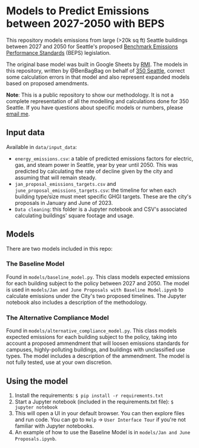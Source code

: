 # Models to Predict Emissions between 2027-2050 with BEPS

This repository models emissions from large (>20k sq ft) Seattle buildings between 2027 and 2050 for Seattle's proposed [Benchmark Emissions Performance Standards](https://www.seattle.gov/environment/climate-change/buildings-and-energy/building-performance-standards) (BEPS) legislation.

The original base model was built in Google Sheets by [RMI](https://rmi.org/). The models in this repository, written by @BenBagBag on behalf of [350 Seattle](https://350seattle.org/), correct some calculation errors in that model and also represent expanded models based on proposed amendments. 

**Note**: This is a public repository to show our methodology. It is not a complete representation of all the modelling and calculations done for 350 Seattle. If you have questions about specific models or numbers, please [email me](mailto:isaac.cowhey@gmail.com).

## Input data

Available in `data/input_data`:

- `energy_emissions.csv`: a table of predicted emissions factors for electric, gas, and steam power in Seattle, year by year until 2050. This was predicted by calculating the rate of decline given by the city and assuming that will remain steady.
- `jan_proposal_emissions_targets.csv` and `june_proposal_emissions_targets.csv`: the timeline for when each building type/size must meet specific GHGI targets. These are the city's proposals in January and June of 2023.
- `Data cleaning`: this folder is a Jupyter notebook and CSV's associated calculating buildings' square footage and usage.

## Models

There are two models included in this repo:

### The Baseline Model

Found in `models/baseline_model.py`. This class models expected emissions for each building subject to the policy between 2027 and 2050. The model is used in `models/Jan and June Proposals with Baseline Model.ipynb` to calculate emissions under the City's two proposed timelines. The Jupyter notebook also includes a description of the methodology.

### The Alternative Compliance Model

Found in `models/alternative_compliance_model.py`. This class models expected emissions for each building subject to the policy, taking into account a proposed ammendment that will loosen emissions standards for campuses, highly-polluting buildings, and buildings with unclassified use types. The model includes a description of the ammendment. The model is not fully tested, use at your own discretion. 

## Using the model

1. Install the requirements: `$ pip install -r requirements.txt`
2. Start a Jupyter notebook (included in the requirements.txt file): `$ jupyter notebook`
3. This will open a UI in your default browser. You can then explore files and run code. You can go to `Help` -> `User Interface Tour` if you're not familiar with Jupyter notebooks.
4. An example of how to use the Baseline Model is in `models/Jan and June Proposals.ipynb`. 
